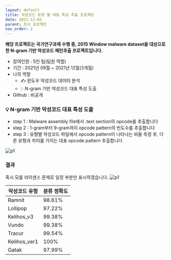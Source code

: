```yaml
---
layout: default
title: 악성코드 유형 별 대표 특성 추출 프로젝트
date: 2021-12-01
parent: 토이 프로젝트
nav_order: 2
---
```


**해당 프로젝트는 국가연구과제 수행 중, 2015 Window malware dataset을 대상으로한 N-gram 기반 악성코드 패턴추출 프로젝트입니다.**

* 참여인원 : 5인 팀(팀원 역할)
* 기간 : 2021년 09월 ~ 2021년 12월(3개월)
* 나의 역할
  * ✍️ 윈도우 악성코드 데이터 분석
  * 💡 N-gram 기반 악성코드 대표 특성 도출
* Github : 비공개

### 💡 **N-gram 기반 악성코드 대표 특성 도출**
* step 1 : Malware assembly file에서 .text section의 opcode를 추출합니다
* step 2 : 1-gram부터 9-gram까지 opcode pattern의 빈도수를 추출합니다
* step 3 : 유형별 악성코드 파일에서 opcode pattern이 나타나는 비율 측정 후, 다른 유형과 차이를 가지는 대표 opcode pattern 추출합니다

![p1](../../../assets/img/etc/1.png)

### 결과
혹시 모를 라이센스 문제로 일정 부분만 표시하겠습니다.
![p1](../../../assets/img/etc/2.png)

|**악성코드 유형** |**분류 정확도**|
|--|--|
|Ramnit |98.61%|
|Lollipop |97.22%|
|Kelihos_v3 |99.38%|
|Vundo |99.38%|
|Tracur |99.54%|
|Kelihos_ver1 |100%|
|Gatak |97.99%|
